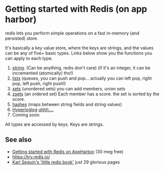 ﻿# Getting started with Redis (on app harbor)

redis lets you perform simple operations on a fast in-memory (and persisted) store.

It's basically a key value store, where the keys are strings, and the values can be any of five+ basic types. Links below show you the functions you can apply to each type.

1. [string](http://redis.io/commands/#string). (Can be anything, redis don't care) (if it's an integer, it can be incremented (atomically) tho!)
2. [lists](http://redis.io/commands#list) (queues, you can push and pop... actually you can left pop, right pop, left push, right push!)
3. [sets](http://redis.io/commands#set) (unordered sets) you can add members, union sets
4. [zsets](http://redis.io/commands#sorted_set) (an ordered set) Each member has a score. the set is sorted by the score.
5. [hashes](http://redis.io/commands#hash) (maps between string fields and string values)
6. [Hyperloglog](http://redis.io/commands#hyperloglog) [uhhh....](http://antirez.com/news/75)
7.  Coming soon.

All types are accessed by keys. Keys are strings.

## See also

 * [Getting started with Redis on AppHarbor](https://blog.appharbor.com/2012/04/23/getting-started-with-redis-on-appharbor) (30 meg free)
 * https://try.redis.io/
 * [Karl Seguin's 'little redis book'](http://openmymind.net/2012/1/23/The-Little-Redis-Book/) just 29 glorious pages